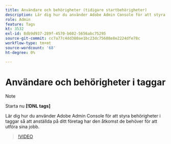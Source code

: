 ```yaml
---
title: Användare och behörigheter (tidigare startbehörigheter)
description: Lär dig hur du använder Adobe Admin Console för att styra behörigheter i taggar så att anställda på ditt företag har den åtkomst de behöver för att utföra sina jobb.
role: Admin
feature: Tags
kt: 3532
exl-id: 8db9d937-289f-4570-b602-5656abc75295
source-git-commit: cc7a77c4dd380ae1bc23dc75608e8e2224dfe78c
workflow-type: tm+mt
source-wordcount: '68'
ht-degree: 0%

---
```


# Användare och behörigheter i taggar

>[!NOTE]
>
> Starta nu **[!DNL tags]**

Lär dig hur du använder Adobe Admin Console för att styra behörigheter i taggar så att anställda på ditt företag har den åtkomst de behöver för att utföra sina jobb.

>[!VIDEO](https://video.tv.adobe.com/v/28734/?quality=12&learn=on)
